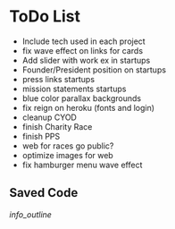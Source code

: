  # ToDo List

- Include tech used in each project
- fix wave effect on links for cards
- Add slider with work ex in startups
- Founder/President position on startups
- press links startups
- mission statements startups
- blue color parallax backgrounds
- fix reign on heroku (fonts and login)
- cleanup CYOD
- finish Charity Race
- finish PPS
- web for races go public?
- optimize images for web
- fix hamburger menu wave effect



## Saved Code
<i class="medium material-icons right">info_outline</i>
